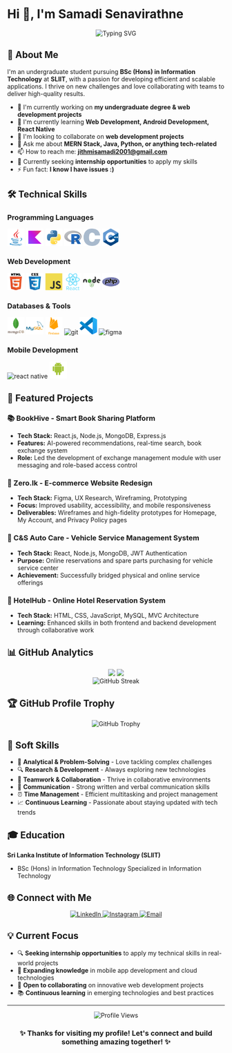 # Hi 👋, I'm Samadi Senavirathne

<div align="center">
  <img src="https://readme-typing-svg.herokuapp.com?font=Fira+Code&pause=1000&color=36BCF7&center=true&vCenter=true&width=435&lines=Information+Technology+Student;Full+Stack+Developer;MERN+Stack+Enthusiast;Always+Learning+New+Things" alt="Typing SVG" />
</div>

## 🚀 About Me

I'm an undergraduate student pursuing **BSc (Hons) in Information Technology** at **SLIIT**, with a passion for developing efficient and scalable applications. I thrive on new challenges and love collaborating with teams to deliver high-quality results.

- 🔭 I'm currently working on **my undergraduate degree & web development projects**
- 🌱 I'm currently learning **Web Development, Android Development, React Native**
- 👯 I'm looking to collaborate on **web development projects**
- 💬 Ask me about **MERN Stack, Java, Python, or anything tech-related**
- 📫 How to reach me: **jithmisamadi2001@gmail.com**
- 🎯 Currently seeking **internship opportunities** to apply my skills
- ⚡ Fun fact: **I know I have issues :)**

## 🛠️ Technical Skills

### Programming Languages
<p align="left">
  <img src="https://raw.githubusercontent.com/devicons/devicon/master/icons/java/java-original.svg" alt="java" width="40" height="40"/>
  <img src="https://raw.githubusercontent.com/devicons/devicon/master/icons/kotlin/kotlin-original.svg" alt="kotlin" width="40" height="40"/>
  <img src="https://raw.githubusercontent.com/devicons/devicon/master/icons/python/python-original.svg" alt="python" width="40" height="40"/>
  <img src="https://raw.githubusercontent.com/devicons/devicon/master/icons/r/r-original.svg" alt="r" width="40" height="40"/>
  <img src="https://raw.githubusercontent.com/devicons/devicon/master/icons/c/c-original.svg" alt="c" width="40" height="40"/>
  <img src="https://raw.githubusercontent.com/devicons/devicon/master/icons/cplusplus/cplusplus-original.svg" alt="cplusplus" width="40" height="40"/>
</p>

### Web Development
<p align="left">
  <img src="https://raw.githubusercontent.com/devicons/devicon/master/icons/html5/html5-original-wordmark.svg" alt="html5" width="40" height="40"/>
  <img src="https://raw.githubusercontent.com/devicons/devicon/master/icons/css3/css3-original-wordmark.svg" alt="css3" width="40" height="40"/>
  <img src="https://raw.githubusercontent.com/devicons/devicon/master/icons/javascript/javascript-original.svg" alt="javascript" width="40" height="40"/>
  <img src="https://raw.githubusercontent.com/devicons/devicon/master/icons/react/react-original-wordmark.svg" alt="react" width="40" height="40"/>
  <img src="https://raw.githubusercontent.com/devicons/devicon/master/icons/nodejs/nodejs-original-wordmark.svg" alt="nodejs" width="40" height="40"/>
  <img src="https://raw.githubusercontent.com/devicons/devicon/master/icons/php/php-original.svg" alt="php" width="40" height="40"/>
</p>

### Databases & Tools
<p align="left">
  <img src="https://raw.githubusercontent.com/devicons/devicon/master/icons/mongodb/mongodb-original-wordmark.svg" alt="mongodb" width="40" height="40"/>
  <img src="https://raw.githubusercontent.com/devicons/devicon/master/icons/mysql/mysql-original-wordmark.svg" alt="mysql" width="40" height="40"/>
  <img src="https://raw.githubusercontent.com/devicons/devicon/master/icons/firebase/firebase-plain-wordmark.svg" alt="firebase" width="40" height="40"/>
  <img src="https://www.vectorlogo.zone/logos/git-scm/git-scm-icon.svg" alt="git" width="40" height="40"/>
  <img src="https://raw.githubusercontent.com/devicons/devicon/master/icons/vscode/vscode-original.svg" alt="vscode" width="40" height="40"/>
  <img src="https://www.vectorlogo.zone/logos/figma/figma-icon.svg" alt="figma" width="40" height="40"/>
</p>

### Mobile Development
<p align="left">
  <img src="https://reactnative.dev/img/header_logo.svg" alt="react native" width="40" height="40"/>
  <img src="https://raw.githubusercontent.com/devicons/devicon/master/icons/android/android-original-wordmark.svg" alt="android" width="40" height="40"/>
</p>

## 🎯 Featured Projects

### 📚 BookHive - Smart Book Sharing Platform
- **Tech Stack:** React.js, Node.js, MongoDB, Express.js
- **Features:** AI-powered recommendations, real-time search, book exchange system
- **Role:** Led the development of exchange management module with user messaging and role-based access control

### 🛒 Zero.lk - E-commerce Website Redesign
- **Tech Stack:** Figma, UX Research, Wireframing, Prototyping
- **Focus:** Improved usability, accessibility, and mobile responsiveness
- **Deliverables:** Wireframes and high-fidelity prototypes for Homepage, My Account, and Privacy Policy pages

### 🚗 C&S Auto Care - Vehicle Service Management System
- **Tech Stack:** React, Node.js, MongoDB, JWT Authentication
- **Purpose:** Online reservations and spare parts purchasing for vehicle service center
- **Achievement:** Successfully bridged physical and online service offerings

### 🏨 HotelHub - Online Hotel Reservation System
- **Tech Stack:** HTML, CSS, JavaScript, MySQL, MVC Architecture
- **Learning:** Enhanced skills in both frontend and backend development through collaborative work
  
## 📊 GitHub Analytics

<div align="center">
  <img height="180em" src="https://github-readme-stats.vercel.app/api?username=Sama20011214&show_icons=true&theme=tokyonight&include_all_commits=true&count_private=true"/>
  <img height="180em" src="https://github-readme-stats.vercel.app/api/top-langs/?username=Sama20011214&layout=compact&langs_count=7&theme=tokyonight"/>
</div>

<div align="center">
  <img src="https://github-readme-streak-stats.herokuapp.com/?user=Sama20011214&theme=tokyonight" alt="GitHub Streak"/>
</div>

## 🏆 GitHub Profile Trophy
<div align="center">
  <img src="https://github-profile-trophy.vercel.app/?username=Sama20011214&theme=darkhub&no-frame=true&margin-w=15" alt="GitHub Trophy"/>
</div>

## 🌟 Soft Skills

- 🧠 **Analytical & Problem-Solving** - Love tackling complex challenges
- 🔍 **Research & Development** - Always exploring new technologies
- 🤝 **Teamwork & Collaboration** - Thrive in collaborative environments
- 💬 **Communication** - Strong written and verbal communication skills
- ⏰ **Time Management** - Efficient multitasking and project management
- 📈 **Continuous Learning** - Passionate about staying updated with tech trends

## 🎓 Education

**Sri Lanka Institute of Information Technology (SLIIT)**
- BSc (Hons) in Information Technology Specialized in Information Technology


## 🌐 Connect with Me

<div align="center">
  <a href="https://www.linkedin.com/in/samadi-senavirathne-b2370726a/" target="_blank">
    <img src="https://img.shields.io/badge/LinkedIn-0077B5?style=for-the-badge&logo=linkedin&logoColor=white" alt="LinkedIn"/>
  </a>
  <a href="https://www.instagram.com/samadi_senavirathne/" target="_blank">
    <img src="https://img.shields.io/badge/Instagram-E4405F?style=for-the-badge&logo=instagram&logoColor=white" alt="Instagram"/>
  </a>
  <a href="mailto:jithmisamadi2001@gmail.com">
    <img src="https://img.shields.io/badge/Email-D14836?style=for-the-badge&logo=gmail&logoColor=white" alt="Email"/>
  </a>
</div>

## 💡 Current Focus

- 🔍 **Seeking internship opportunities** to apply my technical skills in real-world projects
- 🌱 **Expanding knowledge** in mobile app development and cloud technologies
- 🤝 **Open to collaborating** on innovative web development projects
- 📚 **Continuous learning** in emerging technologies and best practices

---

<div align="center">
  <img src="https://komarev.com/ghpvc/?username=Sama20011214&color=blueviolet&style=flat-square&label=Profile+Views" alt="Profile Views"/>
</div>

<div align="center">
  <h3>✨ Thanks for visiting my profile! Let's connect and build something amazing together! ✨</h3>
</div>
